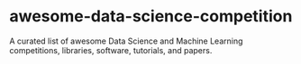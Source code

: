# awesome-data-science-competition
A curated list of awesome Data Science and Machine Learning competitions, libraries, software, tutorials, and papers.
